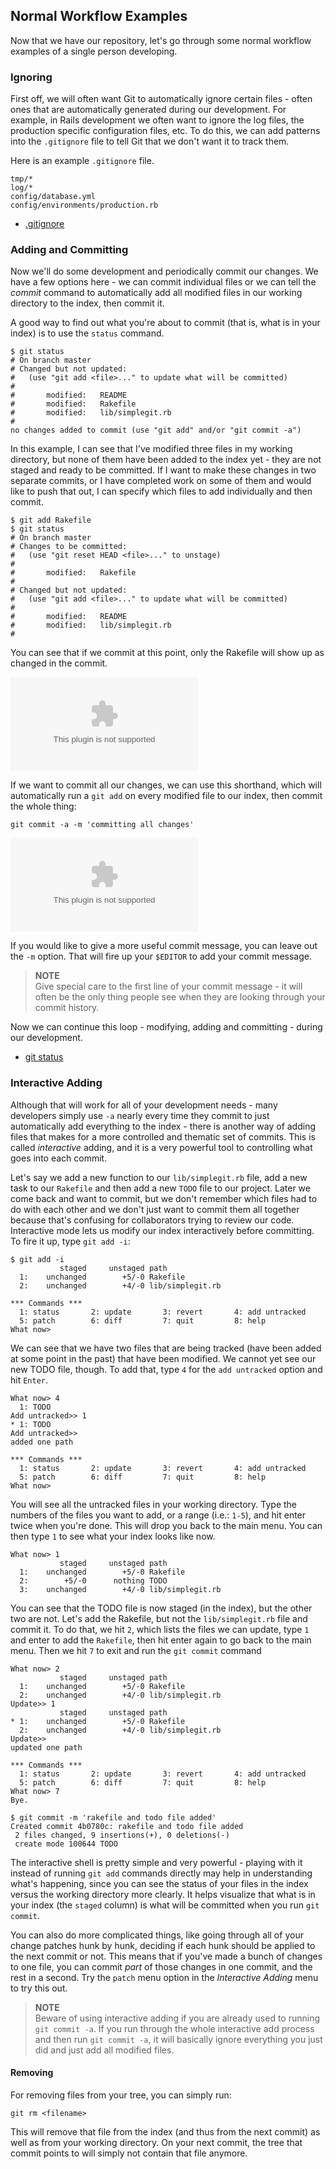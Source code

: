 <!--
SPDX-FileCopyrightText: 2008 Geoffrey Grosenbach <boss@topfunky.com>
SPDX-FileCopyrightText: 2008 Scott Chacon <schacon@gmail.com>

SPDX-License-Identifier: CC-BY-SA-3.0
-->

## Normal Workflow Examples

Now that we have our repository,
let's go through some normal workflow examples
of a single person developing.

<!-- SIDEBAR
---

#### Normal Workflow Screencast

The second screencast we've provided is *Normal Workflow in Git*,
which demonstrates how to setup your `.gitignore` file,
how to use and interpret `git status` output,
how to add and remove files from your index,
how to commit and what git does in the object database
during these operations.

movie. c2-normal-workflow.mov

---
SIDEBAR -->

### Ignoring

First off,
we will often want Git to automatically ignore certain files -
often ones that are automatically generated during our development.
For example,
in Rails development we often want to ignore the log files,
the production specific configuration files,
etc.
To do this,
we can add patterns into the `.gitignore` file
to tell Git that we don't want it to track them.

Here is an example `.gitignore` file.

```
tmp/*
log/*
config/database.yml
config/environments/production.rb
```

- [.gitignore](http://www.kernel.org/pub/software/scm/git/docs/gitignore.html)

### Adding and Committing

Now we'll do some development and periodically commit our changes.
We have a few options here -
we can commit individual files
or we can tell the *commit* command to automatically add all modified files
in our working directory to the index,
then commit it.

A good way to find out what you're about to commit
(that is,
what is in your index)
is to use the `status` command.

```shell
$ git status
# On branch master
# Changed but not updated:
#   (use "git add <file>..." to update what will be committed)
#
#       modified:   README
#       modified:   Rakefile
#       modified:   lib/simplegit.rb
#
no changes added to commit (use "git add" and/or "git commit -a")
```

In this example,
I can see that I've modified three files in my working directory,
but none of them have been added to the index yet -
they are not staged and ready to be committed.
If I want to make these changes in two separate commits,
or I have completed work on some of them and would like to push that out,
I can specify which files to add individually and then commit.

```shell
$ git add Rakefile
$ git status
# On branch master
# Changes to be committed:
#   (use "git reset HEAD <file>..." to unstage)
#
#       modified:   Rakefile
#
# Changed but not updated:
#   (use "git add <file>..." to update what will be committed)
#
#       modified:   README
#       modified:   lib/simplegit.rb
#
```

You can see that if we commit at this point,
only the Rakefile will show up as changed in the commit.

![](../artwork/vector/Git_Add_Commit.eps)

If we want to commit all our changes,
we can use this shorthand,
which will automatically run a `git add` on every modified file to our index,
then commit the whole thing:

```shell
git commit -a -m 'committing all changes'
```

![](../artwork/vector/Git_Commit_A.eps)

If you would like to give a more useful commit message,
you can leave out the `-m` option.
That will fire up your `$EDITOR` to add your commit message.

> **NOTE** \
Give special care to the first line of your commit message -
it will often be the only thing people see
when they are looking through your commit history.

Now we can continue this loop - modifying,
adding and committing - during our development.

- [git status](http://www.kernel.org/pub/software/scm/git/docs/git-status.html)

### Interactive Adding

Although that will work for all of your development needs -
many developers simply use `-a` nearly every time they commit
to just automatically add everything to the index -
there is another way of adding files
that makes for a more controlled and thematic set of commits.
This is called *interactive* adding,
and it is a very powerful tool to controlling what goes into each commit.

<!-- SIDEBAR
---

#### Interactive Add Screencast

The next screencast is `Interactive Add in Git`,
which demonstrates how to use the `git add --interactive` command.
It covers all of the major features of interactive adding,
including `status`,
`update`,
`revert`,
`add untracked`,
`patch` and `diff`.

movie. c3-add-interactive.mov

---
SIDEBAR -->

Let's say we add a new function to our `lib/simplegit.rb` file,
add a new task to our `Rakefile`
and then add a new `TODO` file to our project.
Later we come back and want to commit,
but we don't remember which files had to do with each other
and we don't just want to commit them all together
because that's confusing for collaborators trying to review our code.
Interactive mode lets us modify our index interactively before committing.
To fire it up,
type `git add -i`:

```shell
$ git add -i
           staged     unstaged path
  1:    unchanged        +5/-0 Rakefile
  2:    unchanged        +4/-0 lib/simplegit.rb

*** Commands ***
  1: status       2: update       3: revert       4: add untracked
  5: patch        6: diff         7: quit         8: help
What now>
```

We can see that we have two files that are being tracked
(have been added at some point in the past)
that have been modified.
We cannot yet see our new TODO file,
though.
To add that,
type `4` for the `add untracked` option and hit `Enter`.

```shell
What now> 4
  1: TODO
Add untracked>> 1
* 1: TODO
Add untracked>>
added one path

*** Commands ***
  1: status       2: update       3: revert       4: add untracked
  5: patch        6: diff         7: quit         8: help
What now>
```

You will see all the untracked files in your working directory.
Type the numbers of the files you want to add,
or a range (i.e.: `1-5`),
and hit enter twice when you're done.
This will drop you back to the main menu.
You can then type `1` to see what your index looks like now.

```shell
What now> 1
           staged     unstaged path
  1:    unchanged        +5/-0 Rakefile
  2:        +5/-0      nothing TODO
  3:    unchanged        +4/-0 lib/simplegit.rb
```

You can see that the TODO file is now staged (in the index),
but the other two are not.
Let's add the Rakefile,
but not the `lib/simplegit.rb` file and commit it.
To do that,
we hit `2`,
which lists the files we can update,
type `1` and enter to add the `Rakefile`,
then hit enter again to go back to the main menu.
Then we hit `7` to exit and run the `git commit` command

```shell
What now> 2
           staged     unstaged path
  1:    unchanged        +5/-0 Rakefile
  2:    unchanged        +4/-0 lib/simplegit.rb
Update>> 1
           staged     unstaged path
* 1:    unchanged        +5/-0 Rakefile
  2:    unchanged        +4/-0 lib/simplegit.rb
Update>>
updated one path

*** Commands ***
  1: status       2: update       3: revert       4: add untracked
  5: patch        6: diff         7: quit         8: help
What now> 7
Bye.

$ git commit -m 'rakefile and todo file added'
Created commit 4b0780c: rakefile and todo file added
 2 files changed, 9 insertions(+), 0 deletions(-)
 create mode 100644 TODO
```

The interactive shell is pretty simple and very powerful -
playing with it instead of running `git add` commands directly
may help in understanding what's happening,
since you can see the status of your files in the index
versus the working directory more clearly.
It helps visualize that what is in your index
(the `staged` column)
is what will be committed when you run `git commit`.

You can also do more complicated things,
like going through all of your change patches hunk by hunk,
deciding if each hunk should be applied to the next commit or not.
This means that if you've made a bunch of changes to one file,
you can commit *part* of those changes in one commit,
and the rest in a second.
Try the `patch` menu option in the *Interactive Adding* menu
to try this out.

> **NOTE** \
Beware of using interactive adding
if you are already used to running `git commit -a`.
If you run through the whole interactive add process
and then run `git commit -a`,
it will basically ignore everything you just did
and just add all modified files.

#### Removing

For removing files from your tree,
you can simply run:

```shell
git rm <filename>
```

This will remove that file from the index
(and thus from the next commit)
as well as from your working directory.
On your next commit,
the tree that commit points to
will simply not contain that file anymore.
